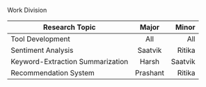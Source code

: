 Work Division

| Research Topic| Major | Minor |
| ------------- |:-------------:| -----:|
| Tool Development | All | All |
| Sentiment Analysis | Saatvik | Ritika |
| Keyword-Extraction Summarization | Harsh | Saatvik |
| Recommendation System | Prashant | Ritika |
